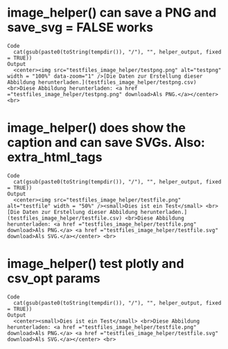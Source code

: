 # image_helper() can save a PNG and save_svg = FALSE works

    Code
      cat(gsub(paste0(toString(tempdir()), "/"), "", helper_output, fixed = TRUE))
    Output
      <center><img src="testfiles_image_helper/testpng.png" alt="testpng" width = "100%" data-zoom="1" />[Die Daten zur Erstellung dieser Abbildung herunterladen.](testfiles_image_helper/testpng.csv) <br>Diese Abbildung herunterladen: <a href ="testfiles_image_helper/testpng.png" download>Als PNG.</a></center> <br>

# image_helper() does show the caption and can save SVGs. Also: extra_html_tags

    Code
      cat(gsub(paste0(toString(tempdir()), "/"), "", helper_output, fixed = TRUE))
    Output
      <center><img src="testfiles_image_helper/testfile.png" alt="testfile" width = "50%" /><small>Dies ist ein Test</small> <br>[Die Daten zur Erstellung dieser Abbildung herunterladen.](testfiles_image_helper/testfile.csv) <br>Diese Abbildung herunterladen: <a href ="testfiles_image_helper/testfile.png" download>Als PNG.</a> <a href ="testfiles_image_helper/testfile.svg" download>Als SVG.</a></center> <br>

# image_helper() test plotly and csv_opt params

    Code
      cat(gsub(paste0(toString(tempdir()), "/"), "", helper_output, fixed = TRUE))
    Output
      <center><small>Dies ist ein Test</small> <br>Diese Abbildung herunterladen: <a href ="testfiles_image_helper/testfile.png" download>Als PNG.</a> <a href ="testfiles_image_helper/testfile.svg" download>Als SVG.</a></center> <br>


